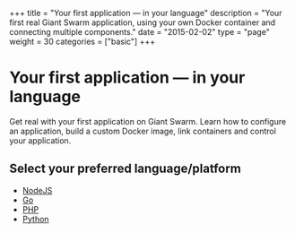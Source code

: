 +++
title = "Your first application — in your language"
description = "Your first real Giant Swarm application, using your own Docker container and connecting multiple components."
date = "2015-02-02"
type = "page"
weight = 30
categories = ["basic"]
+++

# Your first application — in your language

<p class="lead">Get real with your first application on Giant Swarm. Learn how to configure an application, build a custom Docker image, link containers and control your application.</p>

## Select your preferred language/platform

* [NodeJS](nodejs/)
* [Go](golang/)
* [PHP](php/)
* [Python](python/)
